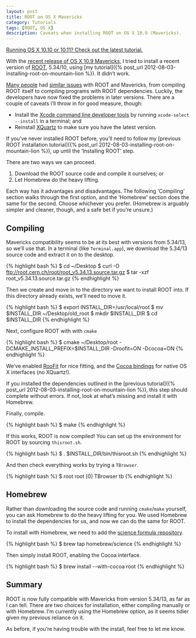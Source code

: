 ```yaml
---
layout: post
title: ROOT on OS X Mavericks
category: Tutorials
tags: [ROOT, OS X]
description: Caveats when installing ROOT on OS X 10.9 (Mavericks).
---
```


<div class="alert">
  <a href="{% post_url 2016-02-02-root-on-os-x-el-capitan %}">
    Running OS X 10.10 or 10.11? Check out the latest tutorial.
  </a>
</div>

With the [recent release of OS X 10.9 Mavericks](http://en.wikipedia.org/wiki/OS_X_Mavericks), I tried to install a recent version of [ROOT](http://root.cern.ch/), 5.34/10, using [my tutorial]({% post_url 2012-08-03-installing-root-on-mountain-lion %}).
It didn’t work.

[Many people](http://root.cern.ch/phpBB3/viewtopic.php?f=3&t=17190) had [similar issues](http://comments.gmane.org/gmane.comp.lang.c%2B%2B.root/15642) with ROOT and Mavericks, from compiling ROOT itself to compiling programs with ROOT dependencies.
Luckily, the developers have now fixed the problems in later versions.
There are a couple of caveats I’ll throw in for good measure, though:

* Install the [Xcode command line developer tools](http://railsapps.github.io/xcode-command-line-tools.html) by running
    `xcode-select --install`
in a terminal; and
* Reinstall [XQuartz](http://xquartz.macosforge.org/) to make sure you have the latest version.

If you’ve never installed ROOT before, you’ll need to follow my [previous ROOT installation tutorial]({% post_url 2012-08-03-installing-root-on-mountain-lion %}), up until the ‘Installing ROOT’ step.

There are two ways we can proceed.

1. Download the ROOT source code and compile it ourselves; or
2. Let Homebrew do the heavy lifting.

Each way has it advantages and disadvantages.
The following ‘Compiling’ section walks through the first option, and the ‘Homebrew’ section does the same for the second.
Choose whichever you prefer.
(Homebrew is arguably simpler and cleaner, though, and a safe bet if you’re unsure.)

Compiling
---------

Mavericks compatibility seems to be at its best with versions from 5.34/13, so we’ll use that.
In a terminal (like `Terminal.app`), we download the 5.34/13 source code and extract it on to the desktop.

{% highlight bash %}
$ cd ~/Desktop
$ curl -O ftp://root.cern.ch/root/root_v5.34.13.source.tar.gz
$ tar -xzf root_v5.34.13.source.tar.gz
{% endhighlight %}

Then we create and move in to the directory we want to install ROOT into. If this directory already exists, we’ll need to move it.

{% highlight bash %}
$ export INSTALL_DIR=/usr/local/root
$ mv $INSTALL_DIR ~/Desktop/old_root
$ mkdir $INSTALL_DIR
$ cd $INSTALL_DIR
{% endhighlight %}

Next, configure ROOT with with `cmake`

{% highlight bash %}
$ cmake ~/Desktop/root -DCMAKE_INSTALL_PREFIX=$INSTALL_DIR -Droofit=ON -Dcocoa=ON
{% endhighlight %}

We’ve enabled [RooFit](http://roofit.sourceforge.net/) for nice fitting, and the [Cocoa bindings](http://indico.cern.ch/getFile.py/access?contribId=11&resId=0&materialId=slides&confId=217511) for native OS X interfaces (no XQuartz!).

If you installed the dependencies outlined in the [previous tutorial]({% post_url 2012-08-03-installing-root-on-mountain-lion %}), this step should complete without errors. If not, look at what’s missing and install it with Homebrew.

Finally, compile.

{% highlight bash %}
$ make
{% endhighlight %}

If this works, ROOT is now compiled!
You can set up the environment for ROOT by sourcing `thisroot.sh`.

{% highlight bash %}
$ . $INSTALL_DIR/bin/thisroot.sh
{% endhighlight %}

And then check everything works by trying a `TBrowser`.

{% highlight bash %}
$ root
root [0] TBrowser tb
{% endhighlight %}

Homebrew
--------

Rather than downloading the source code and running `cmake`/`make` yourself, you can ask Homebrew to do the heavy lifting for you.
We used Homebrew to install the dependencies for us, and now we can do the same for ROOT.

To install with Homebrew, we need to add the [science formula repository](https://github.com/Homebrew/homebrew-science).

{% highlight bash %}
$ brew tap homebrew/science
{% endhighlight %}

Then simply install ROOT, enabling the Cocoa interface.

{% highlight bash %}
$ brew install --with-cocoa root
{% endhighlight %}

Summary
-------

ROOT is now fully compatible with Mavericks from version 5.34/13, as far as I can tell.
There are two choices for installation, either compiling manually or with Homebrew.
I’m currently using the Homebrew option, as it seems tidier given my previous reliance on it.

As before, if you’re having trouble with the install, feel free to let me know.

